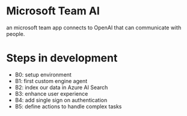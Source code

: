 # Microsoft Team AI
an microsoft team app connects to OpenAI that can communicate with people.

# Steps in development
- B0: setup environment
- B1: first custom engine agent
- B2: index our data in Azure AI Search
- B3: enhance user experience
- B4: add single sign on authentication
- B5: define actions to handle complex tasks